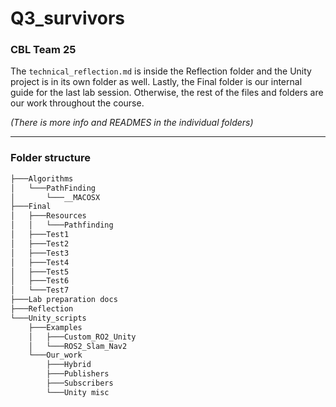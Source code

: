 # Q3_survivors
### CBL Team 25
The ```technical_reflection.md``` is inside the Reflection folder and the Unity project is in its own folder as well. Lastly, the Final folder is our internal guide for the last lab session. Otherwise, the rest of the files and folders are our work throughout the course.

*(There is more info and READMES in the individual folders)*

---
### Folder structure
```bash
├───Algorithms
│   └───PathFinding
│       └───__MACOSX
├───Final
│   ├───Resources
│   │   └───Pathfinding
│   ├───Test1
│   ├───Test2
│   ├───Test3
│   ├───Test4
│   ├───Test5
│   ├───Test6
│   └───Test7
├───Lab preparation docs
├───Reflection
└───Unity_scripts
    ├───Examples
    │   ├───Custom_RO2_Unity
    │   └───ROS2_Slam_Nav2
    └───Our_work
        ├───Hybrid
        ├───Publishers
        ├───Subscribers
        └───Unity misc
```
